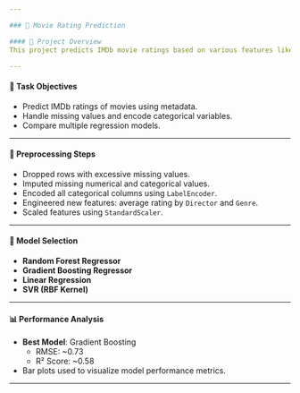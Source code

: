 ```yaml
---

### 📘 Movie Rating Prediction

#### 🧾 Project Overview  
This project predicts IMDb movie ratings based on various features like genre, director, and cast. It tackles a regression problem with missing data and categorical encoding challenges.

---
```


#### 🎯 Task Objectives  
- Predict IMDb ratings of movies using metadata.  
- Handle missing values and encode categorical variables.  
- Compare multiple regression models.

---

#### 🧹 Preprocessing Steps  
- Dropped rows with excessive missing values.  
- Imputed missing numerical and categorical values.  
- Encoded all categorical columns using `LabelEncoder`.  
- Engineered new features: average rating by `Director` and `Genre`.  
- Scaled features using `StandardScaler`.

---

#### 🤖 Model Selection  
- **Random Forest Regressor**  
- **Gradient Boosting Regressor**  
- **Linear Regression**  
- **SVR (RBF Kernel)**

---

#### 📊 Performance Analysis  
- **Best Model**: Gradient Boosting  
  - RMSE: ~0.73  
  - R² Score: ~0.58  
- Bar plots used to visualize model performance metrics.

---
